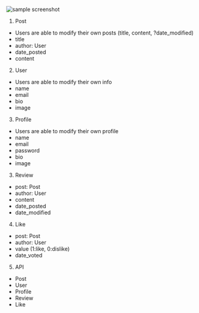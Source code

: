 ![sample screenshot](https://i.imgur.com/buaA0sQ.png)

1. Post
- Users are able to modify their own posts (title, content, ?date_modified)
- title
- author: User
- date_posted
- content

2. User
- Users are able to modify their own info
- name
- email
- bio
- image

3. Profile
- Users are able to modify their own profile
- name
- email
- password
- bio
- image

3. Review
- post: Post
- author: User
- content
- date_posted
- date_modified

4. Like
- post: Post
- author: User
- value (1:like, 0:dislike)
- date_voted

5. API
- Post
- User
- Profile
- Review
- Like
